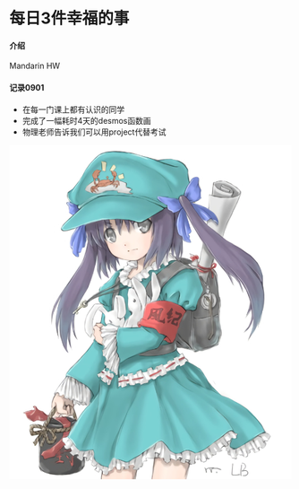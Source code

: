 # 每日3件幸福的事

#### 介绍
Mandarin HW

#### 记录0901
- 在每一门课上都有认识的同学
- 完成了一幅耗时4天的desmos函数画
- 物理老师告诉我们可以用project代替考试

<center><img src="assets/Image/4721607_p0 (1).jpg"></center>
